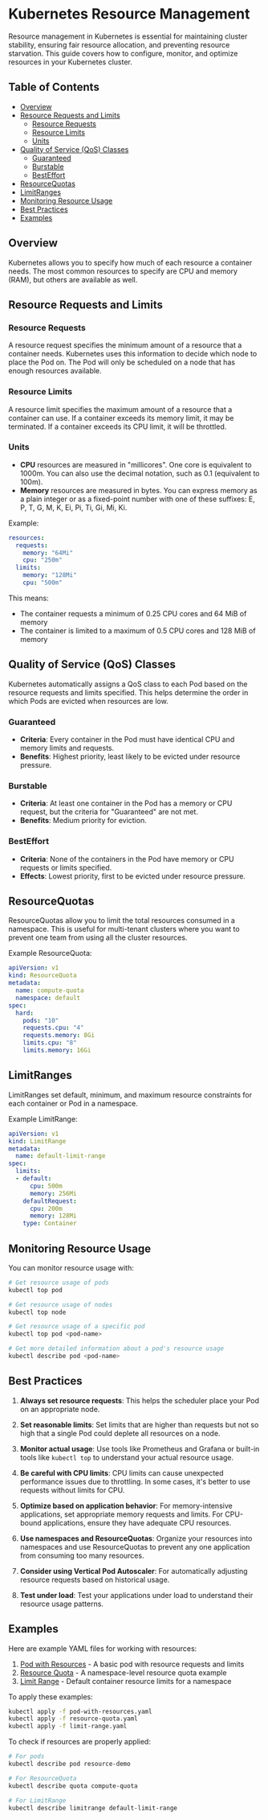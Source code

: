 # Kubernetes Resource Management

Resource management in Kubernetes is essential for maintaining cluster stability, ensuring fair resource allocation, and preventing resource starvation. This guide covers how to configure, monitor, and optimize resources in your Kubernetes cluster.

## Table of Contents

- [Overview](#overview)
- [Resource Requests and Limits](#resource-requests-and-limits)
  - [Resource Requests](#resource-requests)
  - [Resource Limits](#resource-limits)
  - [Units](#units)
- [Quality of Service (QoS) Classes](#quality-of-service-qos-classes)
  - [Guaranteed](#guaranteed)
  - [Burstable](#burstable)
  - [BestEffort](#besteffort)
- [ResourceQuotas](#resourcequotas)
- [LimitRanges](#limitranges)
- [Monitoring Resource Usage](#monitoring-resource-usage)
- [Best Practices](#best-practices)
- [Examples](#examples)

## Overview

Kubernetes allows you to specify how much of each resource a container needs. The most common resources to specify are CPU and memory (RAM), but others are available as well.

## Resource Requests and Limits

### Resource Requests

A resource request specifies the minimum amount of a resource that a container needs. Kubernetes uses this information to decide which node to place the Pod on. The Pod will only be scheduled on a node that has enough resources available.

### Resource Limits

A resource limit specifies the maximum amount of a resource that a container can use. If a container exceeds its memory limit, it may be terminated. If a container exceeds its CPU limit, it will be throttled.

### Units

- **CPU** resources are measured in "millicores". One core is equivalent to 1000m. You can also use the decimal notation, such as 0.1 (equivalent to 100m).
- **Memory** resources are measured in bytes. You can express memory as a plain integer or as a fixed-point number with one of these suffixes: E, P, T, G, M, K, Ei, Pi, Ti, Gi, Mi, Ki.

Example:

```yaml
resources:
  requests:
    memory: "64Mi"
    cpu: "250m"
  limits:
    memory: "128Mi"
    cpu: "500m"
```

This means:
- The container requests a minimum of 0.25 CPU cores and 64 MiB of memory
- The container is limited to a maximum of 0.5 CPU cores and 128 MiB of memory

## Quality of Service (QoS) Classes

Kubernetes automatically assigns a QoS class to each Pod based on the resource requests and limits specified. This helps determine the order in which Pods are evicted when resources are low.

### Guaranteed

- **Criteria**: Every container in the Pod must have identical CPU and memory limits and requests.
- **Benefits**: Highest priority, least likely to be evicted under resource pressure.

### Burstable

- **Criteria**: At least one container in the Pod has a memory or CPU request, but the criteria for "Guaranteed" are not met.
- **Benefits**: Medium priority for eviction.

### BestEffort

- **Criteria**: None of the containers in the Pod have memory or CPU requests or limits specified.
- **Effects**: Lowest priority, first to be evicted under resource pressure.

## ResourceQuotas

ResourceQuotas allow you to limit the total resources consumed in a namespace. This is useful for multi-tenant clusters where you want to prevent one team from using all the cluster resources.

Example ResourceQuota:

```yaml
apiVersion: v1
kind: ResourceQuota
metadata:
  name: compute-quota
  namespace: default
spec:
  hard:
    pods: "10"
    requests.cpu: "4"
    requests.memory: 8Gi
    limits.cpu: "8"
    limits.memory: 16Gi
```

## LimitRanges

LimitRanges set default, minimum, and maximum resource constraints for each container or Pod in a namespace.

Example LimitRange:

```yaml
apiVersion: v1
kind: LimitRange
metadata:
  name: default-limit-range
spec:
  limits:
  - default:
      cpu: 500m
      memory: 256Mi
    defaultRequest:
      cpu: 200m
      memory: 128Mi
    type: Container
```

## Monitoring Resource Usage

You can monitor resource usage with:

```bash
# Get resource usage of pods
kubectl top pod

# Get resource usage of nodes
kubectl top node

# Get resource usage of a specific pod
kubectl top pod <pod-name>

# Get more detailed information about a pod's resource usage
kubectl describe pod <pod-name>
```

## Best Practices

1. **Always set resource requests**: This helps the scheduler place your Pod on an appropriate node.

2. **Set reasonable limits**: Set limits that are higher than requests but not so high that a single Pod could deplete all resources on a node.

3. **Monitor actual usage**: Use tools like Prometheus and Grafana or built-in tools like `kubectl top` to understand your actual resource usage.

4. **Be careful with CPU limits**: CPU limits can cause unexpected performance issues due to throttling. In some cases, it's better to use requests without limits for CPU.

5. **Optimize based on application behavior**: For memory-intensive applications, set appropriate memory requests and limits. For CPU-bound applications, ensure they have adequate CPU resources.

6. **Use namespaces and ResourceQuotas**: Organize your resources into namespaces and use ResourceQuotas to prevent any one application from consuming too many resources.

7. **Consider using Vertical Pod Autoscaler**: For automatically adjusting resource requests based on historical usage.

8. **Test under load**: Test your applications under load to understand their resource usage patterns.

## Examples

Here are example YAML files for working with resources:

1. [Pod with Resources](./pod-with-resources.yaml) - A basic pod with resource requests and limits
2. [Resource Quota](./resource-quota.yaml) - A namespace-level resource quota example
3. [Limit Range](./limit-range.yaml) - Default container resource limits for a namespace

To apply these examples:

```bash
kubectl apply -f pod-with-resources.yaml
kubectl apply -f resource-quota.yaml
kubectl apply -f limit-range.yaml
```

To check if resources are properly applied:

```bash
# For pods
kubectl describe pod resource-demo

# For ResourceQuota
kubectl describe quota compute-quota

# For LimitRange
kubectl describe limitrange default-limit-range
```
